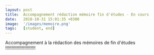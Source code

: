 ```yaml
---
layout: post
title:  Accompagnement rédaction mémoire fin d'études - En cours
date:   2018-10-31 15:01:35 +0300
image:  '/images/memoire.png'
tags:   [student, end]
---
```

Accompagnement à la rédaction des mémoires de fin d'études  !!!!!!!!!!!!!!!!!!!!!!!!